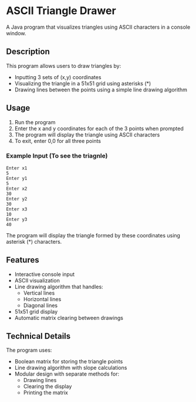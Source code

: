 
# ASCII Triangle Drawer

A Java program that visualizes triangles using ASCII characters in a console window.

## Description

This program allows users to draw triangles by:
- Inputting 3 sets of (x,y) coordinates 
- Visualizing the triangle in a 51x51 grid using asterisks (*)
- Drawing lines between the points using a simple line drawing algorithm

## Usage

1. Run the program
2. Enter the x and y coordinates for each of the 3 points when prompted
3. The program will display the triangle using ASCII characters
4. To exit, enter 0,0 for all three points

### Example Input (To see the triagnle)
```
Enter x1
5
Enter y1
5
Enter x2
30
Enter y2
30
Enter x3
10
Enter y3
40
```

The program will display the triangle formed by these coordinates using asterisk (*) characters.

## Features

- Interactive console input
- ASCII visualization
- Line drawing algorithm that handles:
  - Vertical lines
  - Horizontal lines
  - Diagonal lines
- 51x51 grid display
- Automatic matrix clearing between drawings

## Technical Details

The program uses:
- Boolean matrix for storing the triangle points
- Line drawing algorithm with slope calculations
- Modular design with separate methods for:
  - Drawing lines
  - Clearing the display
  - Printing the matrix
